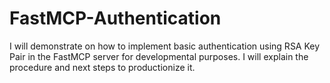# FastMCP-Authentication
I will demonstrate on how to implement basic authentication using RSA Key Pair in the FastMCP server for developmental purposes. I will explain the procedure and next steps to productionize it.
